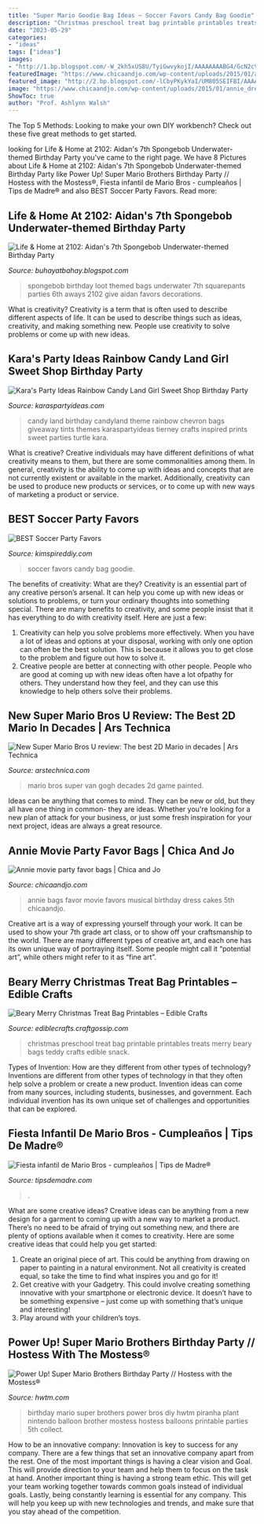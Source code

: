 ```yaml
---
title: "Super Mario Goodie Bag Ideas ~ Soccer Favors Candy Bag Goodie"
description: "Christmas preschool treat bag printable printables treats merry beary bags teddy crafts edible snack"
date: "2023-05-29"
categories:
- "ideas"
tags: ["ideas"]
images:
- "http://1.bp.blogspot.com/-W_2kh5xUS8U/TyiGwvykojI/AAAAAAAABG4/GcN2cVRIo40/s1600/DSC_0006.jpg"
featuredImage: "https://www.chicaandjo.com/wp-content/uploads/2015/01/annie_dress_favor_bags_pinterest.jpg"
featured_image: "http://2.bp.blogspot.com/-lCbyPKykYaI/UM805SEIFBI/AAAAAAAADH4/10K25fkDfSs/s1600/bearymerry.jpg"
image: "https://www.chicaandjo.com/wp-content/uploads/2015/01/annie_dress_favor_bags_pinterest.jpg"
ShowToc: true
author: "Prof. Ashlynn Walsh"
---
```



The Top 5 Methods:
Looking to make your own DIY workbench? Check out these five great methods to get started.

	

		
looking for Life &amp; Home at 2102: Aidan&#039;s 7th Spongebob Underwater-themed Birthday Party you've came to the right page. We have 8 Pictures about Life &amp; Home at 2102: Aidan&#039;s 7th Spongebob Underwater-themed Birthday Party like Power Up! Super Mario Brothers Birthday Party // Hostess with the Mostess®, Fiesta infantil de Mario Bros - cumpleaños | Tips de Madre® and also BEST Soccer Party Favors. Read more:
		
    
## Life &amp; Home At 2102: Aidan&#039;s 7th Spongebob Underwater-themed Birthday Party

<img loading=lazy src="http://1.bp.blogspot.com/-W_2kh5xUS8U/TyiGwvykojI/AAAAAAAABG4/GcN2cVRIo40/s1600/DSC_0006.jpg" onerror="this.onerror=null;this.src='https://tse3.mm.bing.net/th?id=OIP.HMRQ8Embuc1LCG0Y6eR8ZwHaLH&amp;pid=15.1';" alt="Life &amp; Home at 2102: Aidan&#039;s 7th Spongebob Underwater-themed Birthday Party">

_Source: buhayatbahay.blogspot.com_

>spongebob birthday loot themed bags underwater 7th squarepants parties 6th aways 2102 give aidan favors decorations. 

	

What is creativity?
Creativity is a term that is often used to describe different aspects of life. It can be used to describe things such as ideas, creativity, and making something new. People use creativity to solve problems or come up with new ideas.

    
## Kara&#039;s Party Ideas Rainbow Candy Land Girl Sweet Shop Birthday Party

<img loading=lazy src="https://karaspartyideas.com/wp-content/uploads/2013/06/TP5065_600x8981.jpg" onerror="this.onerror=null;this.src='https://tse2.mm.bing.net/th?id=OIP.M011N_SP6CkzG2Z3QKhRcQHaLF&amp;pid=15.1';" alt="Kara&#039;s Party Ideas Rainbow Candy Land Girl Sweet Shop Birthday Party">

_Source: karaspartyideas.com_

>candy land birthday candyland theme rainbow chevron bags giveaway tints themes karaspartyideas tierney crafts inspired prints sweet parties turtle kara. 

	

What is creative?
Creative individuals may have different definitions of what creativity means to them, but there are some commonalities among them. In general, creativity is the ability to come up with ideas and concepts that are not currently existent or available in the market. Additionally, creativity can be used to produce new products or services, or to come up with new ways of marketing a product or service.

    
## BEST Soccer Party Favors

<img loading=lazy src="https://kimspireddiy.com/wp-content/uploads/2018/09/soccer-candy-party-favors-226684740.jpg" onerror="this.onerror=null;this.src='https://tse3.mm.bing.net/th?id=OIP._lZDuKYkq86AeuGDtIzarQHaJ4&amp;pid=15.1';" alt="BEST Soccer Party Favors">

_Source: kimspireddiy.com_

>soccer favors candy bag goodie. 

	

The benefits of creativity: What are they?
Creativity is an essential part of any creative person’s arsenal. It can help you come up with new ideas or solutions to problems, or turn your ordinary thoughts into something special. There are many benefits to creativity, and some people insist that it has everything to do with creativity itself. Here are just a few: 
1) Creativity can help you solve problems more effectively. When you have a lot of ideas and options at your disposal, working with only one option can often be the best solution. This is because it allows you to get close to the problem and figure out how to solve it. 
2) Creative people are better at connecting with other people. People who are good at coming up with new ideas often have a lot ofpathy for others. They understand how they feel, and they can use this knowledge to help others solve their problems.

    
## New Super Mario Bros U Review: The Best 2D Mario In Decades | Ars Technica

<img loading=lazy src="https://cdn.arstechnica.net/wp-content/uploads/2012/11/nsmbu1-640x355.png" onerror="this.onerror=null;this.src='https://tse3.mm.bing.net/th?id=OIP.ThyXYXThgD_DYMAjwePEoQHaEG&amp;pid=15.1';" alt="New Super Mario Bros U review: The best 2D Mario in decades | Ars Technica">

_Source: arstechnica.com_

>mario bros super van gogh decades 2d game painted. 

	

Ideas can be anything that comes to mind. They can be new or old, but they all have one thing in common- they are ideas. Whether you're looking for a new plan of attack for your business, or just some fresh inspiration for your next project, ideas are always a great resource.

    
## Annie Movie Party Favor Bags | Chica And Jo

<img loading=lazy src="https://www.chicaandjo.com/wp-content/uploads/2015/01/annie_dress_favor_bags_pinterest.jpg" onerror="this.onerror=null;this.src='https://tse3.mm.bing.net/th?id=OIP.jMIUC8ULbam1urIOTpCPCgHaJl&amp;pid=15.1';" alt="Annie movie party favor bags | Chica and Jo">

_Source: chicaandjo.com_

>annie bags favor movie favors musical birthday dress cakes 5th chicaandjo. 

	

Creative art is a way of expressing yourself through your work. It can be used to show your 7th grade art class, or to show off your craftsmanship to the world. There are many different types of creative art, and each one has its own unique way of portraying itself. Some people might call it “potential art”, while others might refer to it as “fine art”.

    
## Beary Merry Christmas Treat Bag Printables – Edible Crafts

<img loading=lazy src="http://2.bp.blogspot.com/-lCbyPKykYaI/UM805SEIFBI/AAAAAAAADH4/10K25fkDfSs/s1600/bearymerry.jpg" onerror="this.onerror=null;this.src='https://tse4.mm.bing.net/th?id=OIP.t_oxGp_UvMYYlAjHS4JWpwHaHS&amp;pid=15.1';" alt="Beary Merry Christmas Treat Bag Printables – Edible Crafts">

_Source: ediblecrafts.craftgossip.com_

>christmas preschool treat bag printable printables treats merry beary bags teddy crafts edible snack. 

	

Types of Invention: How are they different from other types of technology?
Inventions are different from other types of technology in that they often help solve a problem or create a new product. Invention ideas can come from many sources, including students, businesses, and government. Each individual invention has its own unique set of challenges and opportunities that can be explored.

    
## Fiesta Infantil De Mario Bros - Cumpleaños | Tips De Madre®

<img loading=lazy src="https://tipsdemadre.com/wp-content/uploads/2016/10/bolsas-fiesta-mariobros.jpg" onerror="this.onerror=null;this.src='https://tse1.mm.bing.net/th?id=OIP.4SLFxZ5t_zWB5Z4vN3_EJwHaFj&amp;pid=15.1';" alt="Fiesta infantil de Mario Bros - cumpleaños | Tips de Madre®">

_Source: tipsdemadre.com_

>. 

	

What are some creative ideas?
Creative ideas can be anything from a new design for a garment to coming up with a new way to market a product. There’s no need to be afraid of trying out something new, and there are plenty of options available when it comes to creativity. Here are some creative ideas that could help you get started: 
1. Create an original piece of art. This could be anything from drawing on paper to painting in a natural environment. Not all creativity is created equal, so take the time to find what inspires you and go for it! 
2. Get creative with your Gadgetry. This could involve creating something innovative with your smartphone or electronic device. It doesn’t have to be something expensive – just come up with something that’s unique and interesting! 
3. Play around with your children’s toys.

    
## Power Up! Super Mario Brothers Birthday Party // Hostess With The Mostess®

<img loading=lazy src="https://www.hwtm.com/wp-content/uploads/2014/04/Piranha-Plant-balloon.jpg" onerror="this.onerror=null;this.src='https://tse2.mm.bing.net/th?id=OIP.bBGHdKEmmc77Q5eGshiC4AHaLB&amp;pid=15.1';" alt="Power Up! Super Mario Brothers Birthday Party // Hostess with the Mostess®">

_Source: hwtm.com_

>birthday mario super brothers power bros diy hwtm piranha plant nintendo balloon brother mostess hostess balloons printable parties 5th collect. 

	

How to be an innovative company:
Innovation is key to success for any company. There are a few things that set an innovative company apart from the rest. One of the most important things is having a clear vision and Goal. This will provide direction to your team and help them to focus on the task at hand. Another important thing is having a strong team ethic. This will get your team working together towards common goals instead of individual goals. Lastly, being constantly learning is essential for any company. This will help you keep up with new technologies and trends, and make sure that you stay ahead of the competition.

